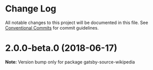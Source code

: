 # Change Log

All notable changes to this project will be documented in this file.
See [Conventional Commits](https://conventionalcommits.org) for commit guidelines.

<a name="2.0.0-beta.0"></a>
# 2.0.0-beta.0 (2018-06-17)

**Note:** Version bump only for package gatsby-source-wikipedia
